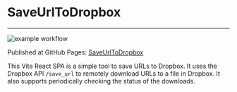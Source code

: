 # SaveUrlToDropbox

---

![example workflow](https://github.com/trulyshelton/SaveUrlToDropbox/actions/workflows/cicd.yaml/badge.svg)

Published at GitHub Pages: [SaveUrlToDropbox](https://trulyshelton.github.io/SaveUrlToDropbox/)

This Vite React SPA is a simple tool to save URLs to Dropbox. It uses the Dropbox API `/save_url` to remotely download
URLs to a file in Dropbox. It also supports periodically checking the status of the downloads.

